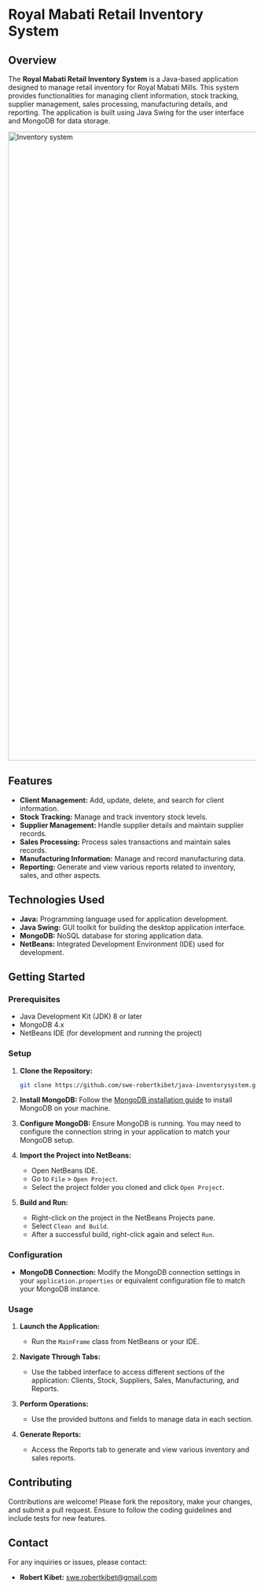 # Royal Mabati Retail Inventory System

## Overview

The **Royal Mabati Retail Inventory System** is a Java-based application designed to manage retail inventory for Royal Mabati Mills. This system provides functionalities for managing client information, stock tracking, supplier management, sales processing, manufacturing details, and reporting. The application is built using Java Swing for the user interface and MongoDB for data storage.

<img width="1280" alt="Inventory system" src="https://github.com/user-attachments/assets/3f00daf3-9768-48fe-9a24-3c4681f09a72">


## Features

- **Client Management:** Add, update, delete, and search for client information.
- **Stock Tracking:** Manage and track inventory stock levels.
- **Supplier Management:** Handle supplier details and maintain supplier records.
- **Sales Processing:** Process sales transactions and maintain sales records.
- **Manufacturing Information:** Manage and record manufacturing data.
- **Reporting:** Generate and view various reports related to inventory, sales, and other aspects.

## Technologies Used

- **Java:** Programming language used for application development.
- **Java Swing:** GUI toolkit for building the desktop application interface.
- **MongoDB:** NoSQL database for storing application data.
- **NetBeans:** Integrated Development Environment (IDE) used for development.

## Getting Started

### Prerequisites

- Java Development Kit (JDK) 8 or later
- MongoDB 4.x
- NetBeans IDE (for development and running the project)

### Setup

1. **Clone the Repository:**
   ```bash
   git clone https://github.com/swe-robertkibet/java-inventorysystem.git
   ```

2. **Install MongoDB:**
   Follow the [MongoDB installation guide](https://docs.mongodb.com/manual/installation/) to install MongoDB on your machine.

3. **Configure MongoDB:**
   Ensure MongoDB is running. You may need to configure the connection string in your application to match your MongoDB setup.

4. **Import the Project into NetBeans:**
   - Open NetBeans IDE.
   - Go to `File` > `Open Project`.
   - Select the project folder you cloned and click `Open Project`.

5. **Build and Run:**
   - Right-click on the project in the NetBeans Projects pane.
   - Select `Clean and Build`.
   - After a successful build, right-click again and select `Run`.

### Configuration

- **MongoDB Connection:** Modify the MongoDB connection settings in your `application.properties` or equivalent configuration file to match your MongoDB instance.

### Usage

1. **Launch the Application:**
   - Run the `MainFrame` class from NetBeans or your IDE.

2. **Navigate Through Tabs:**
   - Use the tabbed interface to access different sections of the application: Clients, Stock, Suppliers, Sales, Manufacturing, and Reports.

3. **Perform Operations:**
   - Use the provided buttons and fields to manage data in each section.

4. **Generate Reports:**
   - Access the Reports tab to generate and view various inventory and sales reports.

## Contributing

Contributions are welcome! Please fork the repository, make your changes, and submit a pull request. Ensure to follow the coding guidelines and include tests for new features.


## Contact

For any inquiries or issues, please contact:

- **Robert Kibet:** swe.robertkibet@gmail.com

